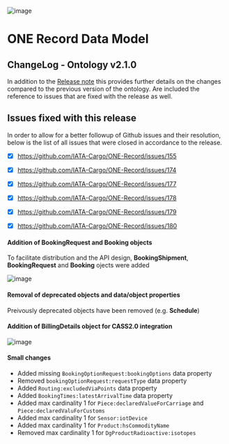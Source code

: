 ![image](https://user-images.githubusercontent.com/58464775/161543671-fc444388-04af-4998-8a5a-b2218072af50.png)
# ONE Record Data Model
## ChangeLog - Ontology v2.1.0

In addition to the [Release note](https://github.com/IATA-Cargo/ONE-Record/blob/clambert-update2022/May-2022-standard-forCOTBendorsement/Data-Model/IATA-1R-DM-ReleaseNote-vCOTB-May2022.md) this provides further details on the changes compared to the previous version of the ontology.
Are included the reference to issues that are fixed with the release as well.

## Issues fixed with this release
In order to allow for a better followup of Github issues and their resolution, below is the list of all issues that were closed in accordance to the release.
 
- [x] https://github.com/IATA-Cargo/ONE-Record/issues/155
- [x] https://github.com/IATA-Cargo/ONE-Record/issues/174
- [x] https://github.com/IATA-Cargo/ONE-Record/issues/177
- [x] https://github.com/IATA-Cargo/ONE-Record/issues/178
- [x] https://github.com/IATA-Cargo/ONE-Record/issues/179
- [x] https://github.com/IATA-Cargo/ONE-Record/issues/180


#### Addition of BookingRequest and Booking objects
To facilitate distribution and the API design, **BookingShipment**, **BookingRequest** and **Booking** ojects were added

![image](https://user-images.githubusercontent.com/58464775/206222918-e3a812fb-459c-410e-93d2-59c19ce7b66b.png)
 
#### Removal of deprecated objects and data/object properties
Preivously deprecated objects have been removed (e.g. **Schedule**)

#### Addition of BillingDetails object for CASS2.0 integration
![image](https://user-images.githubusercontent.com/58464775/208463637-d6edd879-bd9c-49fa-a10f-557042ef3300.png)


#### Small changes
- Added missing `BookingOptionRequest:bookingOptions` data property
- Removed `bookingOptionRequest:requestType` data property
- Added `Routing:excludedViaPoints` data property
- Added `BookingTimes:latestArrivalTime` data property
- Added max cardinality 1 for `Piece:declaredValueForCarriage` and `Piece:declaredValuForCustoms`
- Added max cardinality 1 for `Sensor:iotDevice`
- Added max cardinality 1 for `Product:hsCommodityName`
- Removed max cardinality 1 for `DgProductRadioactive:isotopes`


